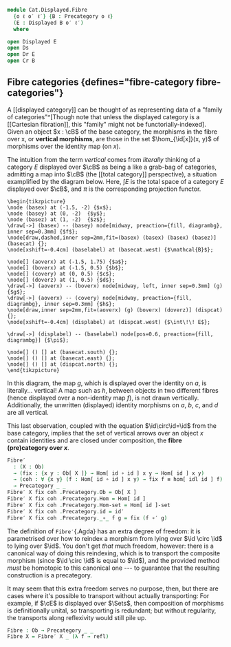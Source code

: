 <!--
```agda
open import Cat.Displayed.Base
open import Cat.Prelude

import Cat.Displayed.Reasoning as Dr
import Cat.Displayed.Solver as Ds
import Cat.Reasoning as Cr
```
-->

```agda
module Cat.Displayed.Fibre
  {o ℓ o′ ℓ′} {B : Precategory o ℓ}
  (E : Displayed B o′ ℓ′)
  where

open Displayed E
open Ds
open Dr E
open Cr B
```

## Fibre categories {defines="fibre-category fibre-categories"}

A [[displayed category]] can be thought of as representing data of a
"family of categories"^[Though note that unless the displayed category
is a [[Cartesian fibration]], this "family" might not be
functorially-indexed].  Given an object $x : \cB$ of the base category,
the morphisms in the fibre over x, or **vertical morphisms**, are those
in the set $\hom_{\id[x]}(x, y)$ of morphisms over the identity map (on
$x$).

The intuition from the term _vertical_ comes from _literally_ thinking
of a category $E$ displayed over $\cB$ as being a like a grab-bag of
categories, admitting a map into $\cB$ (the [[total category]]
perspective), a situation examplified by the diagram below. Here, $\int
E$ is the total space of a category $E$ displayed over $\cB$, and $\pi$
is the corresponding projection functor.

~~~{.quiver .tall-2}
\begin{tikzpicture}
\node (basex) at (-1.5, -2) {$x$};
\node (basey) at (0, -2)  {$y$};
\node (basez) at (1, -2)  {$z$};
\draw[->] (basex) -- (basey) node[midway, preaction={fill, diagrambg}, inner sep=0.3mm] {$f$};
\node[draw,dashed,inner sep=2mm,fit=(basex) (basex) (basex) (basez)] (basecat) {};
\node[xshift=-0.4cm] (baselabel) at (basecat.west) {$\mathcal{B}$};

\node[] (aoverx) at (-1.5, 1.75) {$a$};
\node[] (boverx) at (-1.5, 0.5) {$b$};
\node[] (covery) at (0, 0.5) {$c$};
\node[] (doverz) at (1, 0.5) {$d$};
\draw[->] (aoverx) -- (boverx) node[midway, left, inner sep=0.3mm] (g) {$g$};
\draw[->] (aoverx) -- (covery) node[midway, preaction={fill, diagrambg}, inner sep=0.3mm] {$h$};
\node[draw,inner sep=2mm,fit=(aoverx) (g) (boverx) (doverz)] (dispcat) {};
\node[xshift=-0.4cm] (displabel) at (dispcat.west) {$\int\!\! E$};

\draw[->] (displabel) -- (baselabel) node[pos=0.6, preaction={fill, diagrambg}] {$\pi$};

\node[] () [] at (basecat.south) {};
\node[] () [] at (basecat.east) {};
\node[] () [] at (dispcat.north) {};
\end{tikzpicture}
~~~

In this diagram, the map $g$, which is displayed over the identity on
$a$, is literally... vertical! A map such as $h$, between objects in two
different fibres (hence displayed over a non-identity map $f$), is not
drawn vertically. Additionally, the unwritten (displayed) identity
morphisms on $a$, $b$, $c$, and $d$ are all vertical.

This last observation, coupled with the equation
$\id\circ\id=\id$ from the base category, implies that the
set of vertical arrows over an object $x$ contain identities and are
closed under composition, the **fibre (pre)category over $x$**.

```agda
Fibre′
  : (X : Ob)
  → (fix : {x y : Ob[ X ]} → Hom[ id ∘ id ] x y → Hom[ id ] x y)
  → (coh : ∀ {x y} (f : Hom[ id ∘ id ] x y) → fix f ≡ hom[ idl id ] f)
  → Precategory _ _
Fibre′ X fix coh .Precategory.Ob = Ob[ X ]
Fibre′ X fix coh .Precategory.Hom = Hom[ id ]
Fibre′ X fix coh .Precategory.Hom-set = Hom[ id ]-set
Fibre′ X fix coh .Precategory.id = id′
Fibre′ X fix coh .Precategory._∘_ f g = fix (f ∘′ g)
```

The definition of `Fibre′`{.Agda} has an extra degree of freedom: it is
parametrised over how to reindex a morphism from lying over $\id
\circ \id$ to lying over $\id$. You don't get _that_ much
freedom, however: there is a canonical way of doing this reindexing,
which is to transport the composite morphism (since $\id \circ
\id$ is equal to $\id$), and the provided method _must_ be
homotopic to this canonical one --- to guarantee that the resulting
construction is a precategory.

It may seem that this extra freedom serves no purpose, then, but there
are cases where it's possible to transport without actually
transporting: For example, if $\cE$ is displayed over $\Sets$, then
composition of morphisms is definitionally unital, so transporting is
redundant; but without regularity, the transports along reflexivity
would still pile up.

<!--
```agda
Fibre′ X fix coh .Precategory.idr f =
  fix (f ∘′ id′)           ≡⟨ coh (f ∘′ id′) ⟩
  hom[ idl id ] (f ∘′ id′) ≡⟨ Ds.disp! E ⟩
  f                        ∎
Fibre′ X fix coh .Precategory.idl f =
  fix (id′ ∘′ f)           ≡⟨ coh (id′ ∘′ f) ⟩
  hom[ idl id ] (id′ ∘′ f) ≡⟨ from-pathp (idl′ f) ⟩
  f                        ∎
Fibre′ X fix coh .Precategory.assoc f g h =
  fix (f ∘′ fix (g ∘′ h))                     ≡⟨ ap (λ e → fix (f ∘′ e)) (coh _) ∙ coh _ ⟩
  hom[ idl id ] (f ∘′ hom[ idl id ] (g ∘′ h)) ≡⟨ Ds.disp! E ⟩
  hom[ idl id ] (hom[ idl id ] (f ∘′ g) ∘′ h) ≡⟨ sym (coh _) ∙ ap (λ e → fix (e ∘′ h)) (sym (coh _)) ⟩
  fix (fix (f ∘′ g) ∘′ h)                     ∎
```
-->

```agda
Fibre : Ob → Precategory _ _
Fibre X = Fibre′ X _ (λ f → refl)
```
